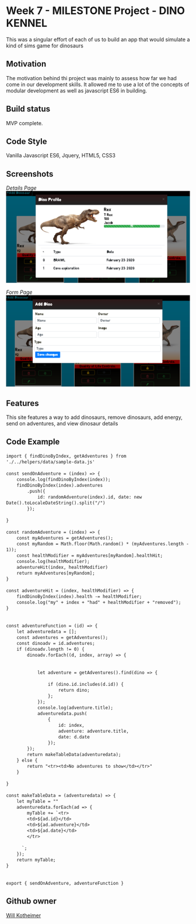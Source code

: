 # Week 7 - MILESTONE Project - DINO KENNEL
This was a singular effort of each of us to build an app that would simulate a kind of sims game for dinosaurs

## Motivation
The motivation behind thi project was mainly to assess how far we had come in our development skills. It allowed me to use a lot of the concepts of modular development as well as javascript ES6 in building.

## Build status
MVP complete.

## Code Style
Vanilla Javascript ES6, Jquery, HTML5, CSS3

## Screenshots

*Details Page*
![](./screenshots/dinoScreenCapture.PNG)

*Form Page*
![](./screenshots/AddDinosaur.PNG)





## Features
This site features a way to add dinosaurs, remove dinosaurs, add energy, send on adventures, and view dinosaur details

## Code Example
```
import { findDinoByIndex, getAdventures } from './../helpers/data/sample-data.js'

const sendOnAdventure = (index) => {
    console.log(findDinoByIndex(index));
    findDinoByIndex(index).adventures
        .push({
            id: randomAdventure(index).id, date: new Date().toLocaleDateString().split("/")
        });

}

const randomAdventure = (index) => {
    const myAdventures = getAdventures();
    const myRandom = Math.floor(Math.random() * (myAdventures.length - 1));
    const healthModifier = myAdventures[myRandom].healthHit;
    console.log(healthModifier);
    adventureHit(index, healthModifier)
    return myAdventures[myRandom];
}

const adventureHit = (index, healthModifier) => {
    findDinoByIndex(index).health -= healthModifier;
    console.log("my" + index + "had" + healthModifier + "removed");
}


const adventureFunction = (id) => {
    let adventuredata = [];
    const adventures = getAdventures();
    const dinoadv = id.adventures;
    if (dinoadv.length != 0) {
        dinoadv.forEach((d, index, array) => {


            let adventure = getAdventures().find(dino => {

                if (dino.id.includes(d.id)) {
                    return dino;
                };
            });
            console.log(adventure.title);
            adventuredata.push(
                {
                    id: index,
                    adventure: adventure.title,
                    date: d.date
                });
        });
        return makeTableData(adventuredata);
    } else {
        return "<tr><td>No adventures to show</td></tr>"
    }

}

const makeTableData = (adventuredata) => {
    let myTable = ""
    adventuredata.forEach(ad => {
        myTable += `<tr>
        <td>${ad.id}</td>
        <td>${ad.adventure}</td>
        <td>${ad.date}</td>
        </tr>
        
      `;
    });
    return myTable;
}


export { sendOnAdventure, adventureFunction }
```
## Github owner

[Will Kotheimer](https://github.com/willkotheimer)

